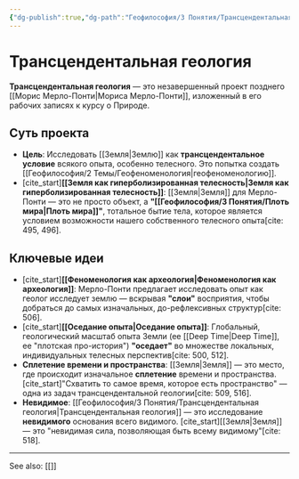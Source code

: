 ```yaml
---
{"dg-publish":true,"dg-path":"Геофилософия/3 Понятия/Трансцендентальная геология","permalink":"/geofilosofiya/3-ponyatiya/transczendentalnaya-geologiya/"}
---
```


# Трансцендентальная геология

**Трансцендентальная геология** — это незавершенный проект позднего [[Морис Мерло-Понти\|Мориса Мерло-Понти]], изложенный в его рабочих записях к курсу о Природе.

## Суть проекта
- **Цель**: Исследовать [[Земля\|Землю]] как **трансцендентальное условие** всякого опыта, особенно телесного. Это попытка создать [[Геофилософия/2 Темы/Геофеноменология\|геофеноменологию]].
- [cite_start]**[[Земля как гиперболизированная телесность\|Земля как гиперболизированная телесность]]**: [[Земля\|Земля]] для Мерло-Понти — это не просто объект, а **"[[Геофилософия/3 Понятия/Плоть мира\|Плоть мира]]"**, тотальное бытие тела, которое является условием возможности нашего собственного телесного опыта[cite: 495, 496].

## Ключевые идеи
- [cite_start]**[[Феноменология как археология\|Феноменология как археология]]**: Мерло-Понти предлагает исследовать опыт как геолог исследует землю — вскрывая **"слои"** восприятия, чтобы добраться до самых изначальных, до-рефлексивных структур[cite: 506].
- [cite_start]**[[Оседание опыта\|Оседание опыта]]**: Глобальный, геологический масштаб опыта Земли (ее [[Deep Time\|Deep Time]], ее "плотская про-история") **"оседает"** во множестве локальных, индивидуальных телесных перспектив[cite: 500, 512].
- **Сплетение времени и пространства**: [[Земля\|Земля]] — это место, где происходит изначальное **сплетение** времени и пространства. [cite_start]"Схватить то самое время, которое есть пространство" — одна из задач трансцендентальной геологии[cite: 509, 516].
- **Невидимое**: [[Геофилософия/3 Понятия/Трансцендентальная геология\|Трансцендентальная геология]] — это исследование **невидимого** основания всего видимого. [cite_start][[Земля\|Земля]] — это "невидимая сила, позволяющая быть всему видимому"[cite: 518].






---
See also:
[[]]
